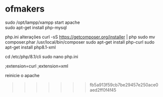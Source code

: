 # ofmakers
sudo /opt/lampp/xampp start apache  
sudo apt-get install php-mysql

php.ini 
alterações
curl -sS https://getcomposer.org/installer | php
sudo mv composer.phar /usr/local/bin/composer
sudo apt-get install php-curl
sudo apt-get install php8.1-xml

cd /etc/php/8.1/cli
sudo nano php.ini 


;extension=curl
;extension=xml

reinicie o apache
>>>>>>> fb5a913f59cb7be29457e250ace0aed2ff0f4f45
